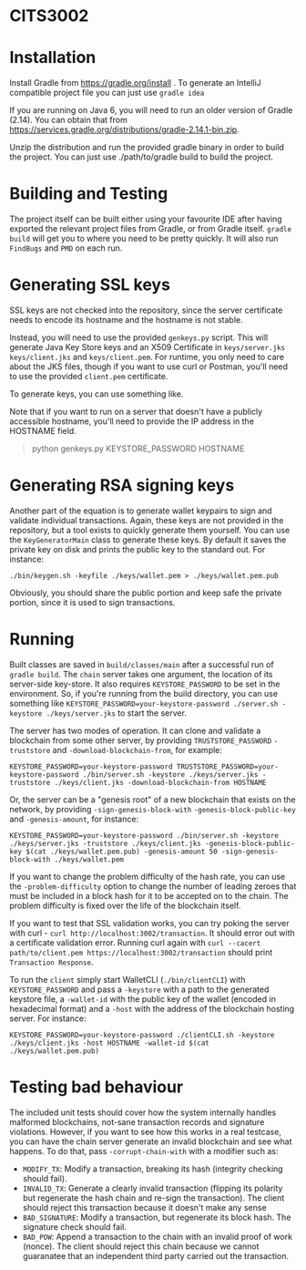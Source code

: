 # CITS3002

# Installation
Install Gradle from https://gradle.org/install . To generate an IntelliJ compatible project
file you can just use `gradle idea`

If you are running on Java 6, you will need to run an older version of Gradle
(2.14). You can obtain that from https://services.gradle.org/distributions/gradle-2.14.1-bin.zip.

Unzip the distribution and run the provided gradle binary in order to build
the project. You can just use ./path/to/gradle build to build the project.

# Building and Testing

The project itself can be built either using your favourite IDE after having exported the relevant project files from Gradle, or from Gradle itself. `gradle build` will get you to where you need to be pretty quickly. It will also run `FindBugs` and `PMD` on each run.

# Generating SSL keys
SSL keys are not checked into the repository, since the server certificate needs to encode its hostname and the hostname is not stable.

Instead, you will need to use the provided `genkeys.py` script. This will generate Java Key Store keys and an X509 Certificate in `keys/server.jks` `keys/client.jks` and `keys/client.pem`. For runtime, you only need to care about the JKS files, though if you want to use curl or Postman, you'll need to use the provided `client.pem` certificate.

To generate keys, you can use something like.

Note that if you want to run on a server that doesn't have a publicly accessible
hostname, you'll need to provide the IP address in the HOSTNAME field.

> python genkeys.py KEYSTORE_PASSWORD HOSTNAME

# Generating RSA signing keys
Another part of the equation is to generate wallet keypairs to sign and
validate individual transactions. Again, these keys are not provided in the
repository, but a tool exists to quickly generate them yourself. You can use
the `KeyGeneratorMain` class to generate these keys. By default it saves
the private key on disk and prints the public key to the standard out.
For instance:

    ./bin/keygen.sh -keyfile ./keys/wallet.pem > ./keys/wallet.pem.pub

Obviously, you should share the public portion and keep safe the private
portion, since it is used to sign transactions.

# Running

Built classes are saved in `build/classes/main` after a successful run of `gradle build`. The `chain` server takes one argument, the location of its server-side key-store. It also requires `KEYSTORE_PASSWORD` to be set in the environment. So, if you're running from the build directory, you can use something like `KEYSTORE_PASSWORD=your-keystore-password ./server.sh -keystore ./keys/server.jks` to start the server.

The server has two modes of operation. It can clone and validate a blockchain
from some other server, by providing `TRUSTSTORE_PASSWORD` `-truststore` and
`-download-blockchain-from`, for example:

    KEYSTORE_PASSWORD=your-keystore-password TRUSTSTORE_PASSWORD=your-keystore-password ./bin/server.sh -keystore ./keys/server.jks -truststore ./keys/client.jks -download-blockchain-from HOSTNAME

Or, the server can be a "genesis root" of a new blockchain that exists
on the network, by providing `-sign-genesis-block-with` `-genesis-block-public-key`
and `-genesis-amount`, for instance:

    KEYSTORE_PASSWORD=your-keystore-password ./bin/server.sh -keystore ./keys/server.jks -truststore ./keys/client.jks -genesis-block-public-key $(cat ./keys/wallet.pem.pub) -genesis-amount 50 -sign-genesis-block-with ./keys/wallet.pem

If you want to change the problem difficulty of the hash rate, you can use the
`-problem-difficulty` option to change the number of leading zeroes that must
be included in a block hash for it to be accepted on to the chain. The problem
difficulty is fixed over the life of the blockchain itself.

If you want to test that SSL validation works, you can try poking the server with curl - `curl http://localhost:3002/transaction`. It should error out with a certificate validation error. Running curl again with `curl --cacert path/to/client.pem https://localhost:3002/transaction` should print `Transaction Response`.

To run the `client` simply start WalletCLI (`./bin/clientCLI`) with `KEYSTORE_PASSWORD`
and pass a `-keystore` with a path to the generated keystore file, a `-wallet-id`
with the public key of the wallet (encoded in hexadecimal format) and a
`-host` with the address of the blockchain hosting server. For instance:

    KEYSTORE_PASSWORD=your-keystore-password ./clientCLI.sh -keystore ./keys/client.jks -host HOSTNAME -wallet-id $(cat ./keys/wallet.pem.pub)

# Testing bad behaviour

The included unit tests should cover how the system internally handles malformed
blockchains, not-sane transaction records and signature violations. However, if
you want to see how this works in a real testcase, you can have the chain server
generate an invalid blockchain and see what happens. To do that, pass
`-corrupt-chain-with` with a modifier such as:

* `MODIFY_TX`: Modify a transaction, breaking its hash (integrity checking
               should fail).
* `INVALID_TX`: Generate a clearly invalid transaction (flipping its polarity
                but regenerate the hash chain and re-sign the transaction). The
                client should reject this transaction because it doesn't
                make any sense
* `BAD_SIGNATURE`: Modify a transaction, but regenerate its block hash. The
                   signature check should fail.
* `BAD_POW`: Append a transaction to the chain with an invalid proof of work
             (nonce). The client should reject this chain because we cannot
             guaranatee that an independent third party carried out the
             transaction.
